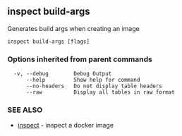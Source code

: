 ## inspect build-args

Generates build args when creating an image

```
inspect build-args [flags]
```

### Options inherited from parent commands

```
  -v, --debug        Debug Output
      --help         Show help for command
      --no-headers   Do not display table headers
      --raw          Display all tables in raw format
```

### SEE ALSO

* [inspect](inspect.md)	 - inspect a docker image

